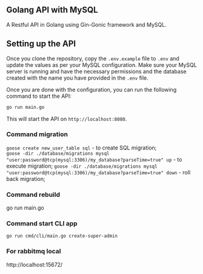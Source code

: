 ## Golang API with MySQL 

A Restful API in Golang using Gin-Gonic framework and MySQL.

## Setting up the API

Once you clone the repository, copy the `.env.example` file to `.env` and update the values as per your MySQL configuration. Make sure your MySQL server is running and have the necessary permissions and the database created with the name you have provided in the `.env` file.

Once you are done with the configuration, you can run the following command to start the API:

```sh
go run main.go
```

This will start the API on `http://localhost:8080`.


### Command migration ###

`goose create new_user_table sql` - to create SQL migration;  
`goose -dir ./database/migrations mysql "user:password@tcp(mysql:3306)/my_database?parseTime=true" up` - to execute migration;
`goose -dir ./database/migrations mysql "user:password@tcp(mysql:3306)/my_database?parseTime=true" down` - roll back migration;


### Command rebuild ###
go run main.go


### Command start CLI app ###
`go run cmd/cli/main.go create-super-admin`

### For rabbitmq local ###
http://localhost:15672/